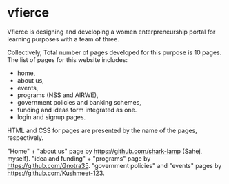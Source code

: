 # vfierce

Vfierce is designing and developing a women enterpreneurship portal for learning purposes with a team of three.

Collectively, Total number of pages developed for this purpose is 10 pages.
The list of pages for this website includes:
- home,
- about us,
- events,
- programs (NSS and AIRWE),
- government policies and banking schemes,
- funding and ideas form integrated as one.
- login and signup pages.

HTML and CSS for pages are presented by the name of the pages, respectively.

"Home" + "about us" page by https://github.com/shark-lamp (Sahej, myself).
"idea and funding" + "programs" page by https://github.com/Gnotra35.
"government policies" and "events" pages by https://github.com/Kushmeet-123.
